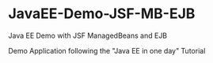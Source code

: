 # JavaEE-Demo-JSF-MB-EJB
Java EE Demo with JSF ManagedBeans and EJB

Demo Application following the "Java EE in one day" Tutorial
